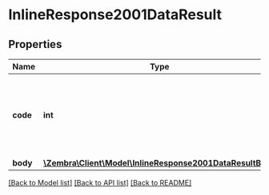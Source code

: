 # InlineResponse2001DataResult

## Properties
Name | Type | Description | Notes
------------ | ------------- | ------------- | -------------
**code** | **int** | The HTTP status code returned by the API as if this request was submitted individually. | [optional] 
**body** | [**\Zembra\Client\Model\InlineResponse2001DataResultBody**](InlineResponse2001DataResultBody.md) |  | [optional] 

[[Back to Model list]](../../README.md#documentation-for-models) [[Back to API list]](../../README.md#documentation-for-api-endpoints) [[Back to README]](../../README.md)

